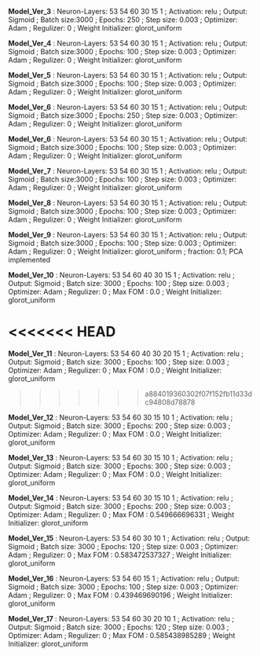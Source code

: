 
 
 **Model_Ver_3** : Neuron-Layers: 53 54 60 30 15 1 ; Activation: relu ; Output: Sigmoid ; Batch size:3000 ; Epochs: 250 ; Step size: 0.003 ; Optimizer: Adam ; Regulizer: 0 ; Weight Initializer: glorot_uniform   
 
 
 **Model_Ver_4** : Neuron-Layers: 53 54 60 30 15 1 ; Activation: relu ; Output: Sigmoid ; Batch size:3000 ; Epochs: 100 ; Step size: 0.003 ; Optimizer: Adam ; Regulizer: 0 ; Weight Initializer: glorot_uniform   
 

 
 **Model_Ver_5** : Neuron-Layers: 53 54 60 30 15 1 ; Activation: relu ; Output: Sigmoid ; Batch size:3000 ; Epochs: 100 ; Step size: 0.003 ; Optimizer: Adam ; Regulizer: 0 ; Weight Initializer: glorot_uniform   
 
 
 **Model_Ver_6** : Neuron-Layers: 53 54 60 30 15 1 ; Activation: relu ; Output: Sigmoid ; Batch size:3000 ; Epochs: 250 ; Step size: 0.003 ; Optimizer: Adam ; Regulizer: 0 ; Weight Initializer: glorot_uniform   
 
 
 **Model_Ver_6** : Neuron-Layers: 53 54 60 30 15 1 ; Activation: relu ; Output: Sigmoid ; Batch size:3000 ; Epochs: 100 ; Step size: 0.003 ; Optimizer: Adam ; Regulizer: 0 ; Weight Initializer: glorot_uniform   
 
 
 **Model_Ver_7** : Neuron-Layers: 53 54 60 30 15 1 ; Activation: relu ; Output: Sigmoid ; Batch size:3000 ; Epochs: 100 ; Step size: 0.003 ; Optimizer: Adam ; Regulizer: 0 ; Weight Initializer: glorot_uniform   
 
 
 **Model_Ver_8** : Neuron-Layers: 53 54 60 30 15 1 ; Activation: relu ; Output: Sigmoid ; Batch size:3000 ; Epochs: 100 ; Step size: 0.003 ; Optimizer: Adam ; Regulizer: 0 ; Weight Initializer: glorot_uniform   
 
 
 **Model_Ver_9** : Neuron-Layers: 53 54 60 30 15 1 ; Activation: relu ; Output: Sigmoid ; Batch size:3000 ; Epochs: 100 ; Step size: 0.003 ; Optimizer: Adam ; Regulizer: 0 ; Weight Initializer: glorot_uniform   ; fraction: 0.1; PCA implemented
 
 
 **Model_Ver_10** : Neuron-Layers: 53 54 60 40 30 15 1 ; Activation: relu ; Output: Sigmoid ; Batch size: 3000 ; Epochs: 100 ; Step size: 0.003 ; Optimizer: Adam ; Regulizer: 0 ; Max FOM : 0.0 ; Weight Initializer: glorot_uniform   
 
<<<<<<< HEAD
=======
 
 **Model_Ver_11** : Neuron-Layers: 53 54 60 40 30 20 15 1 ; Activation: relu ; Output: Sigmoid ; Batch size: 3000 ; Epochs: 100 ; Step size: 0.003 ; Optimizer: Adam ; Regulizer: 0 ; Max FOM : 0.0 ; Weight Initializer: glorot_uniform   
 
>>>>>>> a884019360302f07f152fb11d33dc94808d78878

 
 **Model_Ver_12** : Neuron-Layers: 53 54 60 30 15 10 1 ; Activation: relu ; Output: Sigmoid ; Batch size: 3000 ; Epochs: 200 ; Step size: 0.003 ; Optimizer: Adam ; Regulizer: 0 ; Max FOM : 0.0 ; Weight Initializer: glorot_uniform   
 
 
 **Model_Ver_13** : Neuron-Layers: 53 54 60 30 15 10 1 ; Activation: relu ; Output: Sigmoid ; Batch size: 3000 ; Epochs: 300 ; Step size: 0.003 ; Optimizer: Adam ; Regulizer: 0 ; Max FOM : 0.0 ; Weight Initializer: glorot_uniform   
 
 
 **Model_Ver_14** : Neuron-Layers: 53 54 60 30 15 10 1 ; Activation: relu ; Output: Sigmoid ; Batch size: 3000 ; Epochs: 200 ; Step size: 0.003 ; Optimizer: Adam ; Regulizer: 0 ; Max FOM : 0.549666696331 ; Weight Initializer: glorot_uniform   
 
 
 **Model_Ver_15** : Neuron-Layers: 53 54 60 30 10 1 ; Activation: relu ; Output: Sigmoid ; Batch size: 3000 ; Epochs: 120 ; Step size: 0.003 ; Optimizer: Adam ; Regulizer: 0 ; Max FOM : 0.583472537327 ; Weight Initializer: glorot_uniform   
 
 
 **Model_Ver_16** : Neuron-Layers: 53 54 60 15 1 ; Activation: relu ; Output: Sigmoid ; Batch size: 3000 ; Epochs: 100 ; Step size: 0.003 ; Optimizer: Adam ; Regulizer: 0 ; Max FOM : 0.439469690196 ; Weight Initializer: glorot_uniform   
 
 
 **Model_Ver_17** : Neuron-Layers: 53 54 60 30 20 10 1 ; Activation: relu ; Output: Sigmoid ; Batch size: 3000 ; Epochs: 120 ; Step size: 0.003 ; Optimizer: Adam ; Regulizer: 0 ; Max FOM : 0.585438985289 ; Weight Initializer: glorot_uniform   
 
